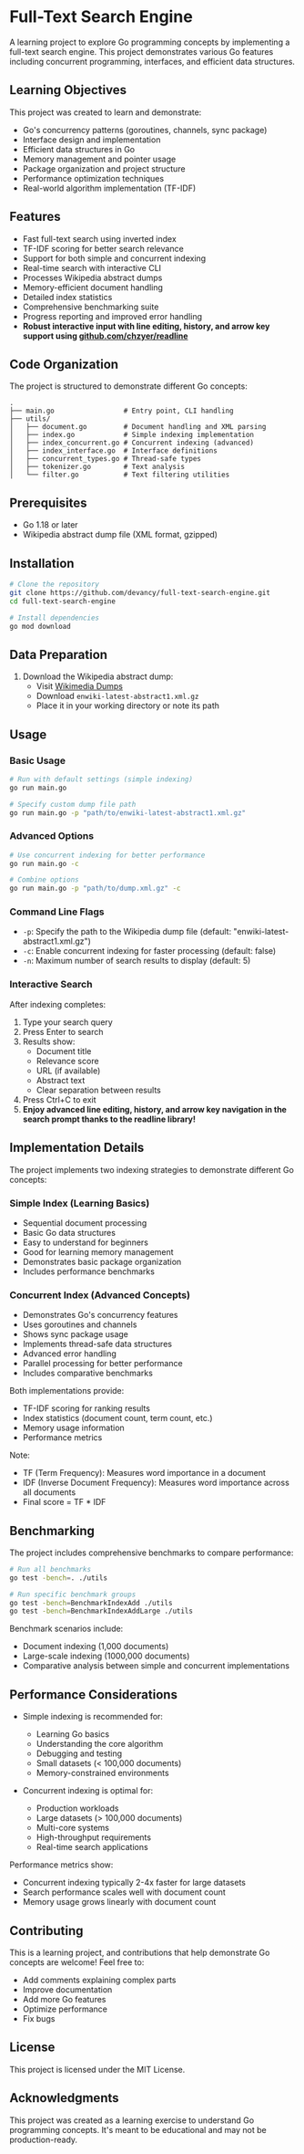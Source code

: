 # Full-Text Search Engine

A learning project to explore Go programming concepts by implementing a full-text search engine. This project demonstrates various Go features including concurrent programming, interfaces, and efficient data structures.

## Learning Objectives

This project was created to learn and demonstrate:
- Go's concurrency patterns (goroutines, channels, sync package)
- Interface design and implementation
- Efficient data structures in Go
- Memory management and pointer usage
- Package organization and project structure
- Performance optimization techniques
- Real-world algorithm implementation (TF-IDF)

## Features

- Fast full-text search using inverted index
- TF-IDF scoring for better search relevance
- Support for both simple and concurrent indexing
- Real-time search with interactive CLI
- Processes Wikipedia abstract dumps
- Memory-efficient document handling
- Detailed index statistics
- Comprehensive benchmarking suite
- Progress reporting and improved error handling
- **Robust interactive input with line editing, history, and arrow key support using [github.com/chzyer/readline](https://github.com/chzyer/readline)**

## Code Organization

The project is structured to demonstrate different Go concepts:
```
.
├── main.go                 # Entry point, CLI handling
├── utils/
│   ├── document.go         # Document handling and XML parsing
│   ├── index.go            # Simple indexing implementation
│   ├── index_concurrent.go # Concurrent indexing (advanced)
│   ├── index_interface.go  # Interface definitions
│   ├── concurrent_types.go # Thread-safe types
│   ├── tokenizer.go        # Text analysis
│   └── filter.go           # Text filtering utilities
```

## Prerequisites

- Go 1.18 or later
- Wikipedia abstract dump file (XML format, gzipped)

## Installation

```bash
# Clone the repository
git clone https://github.com/devancy/full-text-search-engine.git
cd full-text-search-engine

# Install dependencies
go mod download
```

## Data Preparation

1. Download the Wikipedia abstract dump:
   - Visit [Wikimedia Dumps](https://dumps.wikimedia.your.org/enwiki/latest/)
   - Download `enwiki-latest-abstract1.xml.gz`
   - Place it in your working directory or note its path

## Usage

### Basic Usage

```bash
# Run with default settings (simple indexing)
go run main.go

# Specify custom dump file path
go run main.go -p "path/to/enwiki-latest-abstract1.xml.gz"
```

### Advanced Options

```bash
# Use concurrent indexing for better performance
go run main.go -c

# Combine options
go run main.go -p "path/to/dump.xml.gz" -c
```

### Command Line Flags

- `-p`: Specify the path to the Wikipedia dump file (default: "enwiki-latest-abstract1.xml.gz")
- `-c`: Enable concurrent indexing for faster processing (default: false)
- `-n`: Maximum number of search results to display (default: 5)

### Interactive Search

After indexing completes:
1. Type your search query
2. Press Enter to search
3. Results show:
   - Document title
   - Relevance score
   - URL (if available)
   - Abstract text
   - Clear separation between results
4. Press Ctrl+C to exit
5. **Enjoy advanced line editing, history, and arrow key navigation in the search prompt thanks to the readline library!**

## Implementation Details

The project implements two indexing strategies to demonstrate different Go concepts:

### Simple Index (Learning Basics)
- Sequential document processing
- Basic Go data structures
- Easy to understand for beginners
- Good for learning memory management
- Demonstrates basic package organization
- Includes performance benchmarks

### Concurrent Index (Advanced Concepts)
- Demonstrates Go's concurrency features
- Uses goroutines and channels
- Shows sync package usage
- Implements thread-safe data structures
- Advanced error handling
- Parallel processing for better performance
- Includes comparative benchmarks

Both implementations provide:
- TF-IDF scoring for ranking results
- Index statistics (document count, term count, etc.)
- Memory usage information
- Performance metrics

Note:
- TF (Term Frequency): Measures word importance in a document
- IDF (Inverse Document Frequency): Measures word importance across all documents
- Final score = TF * IDF

## Benchmarking

The project includes comprehensive benchmarks to compare performance:

```bash
# Run all benchmarks
go test -bench=. ./utils

# Run specific benchmark groups
go test -bench=BenchmarkIndexAdd ./utils
go test -bench=BenchmarkIndexAddLarge ./utils
```

Benchmark scenarios include:
- Document indexing (1,000 documents)
- Large-scale indexing (1000,000 documents)
- Comparative analysis between simple and concurrent implementations

## Performance Considerations

- Simple indexing is recommended for:
  - Learning Go basics
  - Understanding the core algorithm
  - Debugging and testing
  - Small datasets (< 100,000 documents)
  - Memory-constrained environments

- Concurrent indexing is optimal for:
  - Production workloads
  - Large datasets (> 100,000 documents)
  - Multi-core systems
  - High-throughput requirements
  - Real-time search applications

Performance metrics show:
- Concurrent indexing typically 2-4x faster for large datasets
- Search performance scales well with document count
- Memory usage grows linearly with document count

## Contributing

This is a learning project, and contributions that help demonstrate Go concepts are welcome! Feel free to:
- Add comments explaining complex parts
- Improve documentation
- Add more Go features
- Optimize performance
- Fix bugs

## License

This project is licensed under the MIT License.

## Acknowledgments

This project was created as a learning exercise to understand Go programming concepts. It's meant to be educational and may not be production-ready.
